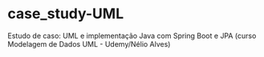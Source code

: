 # case_study-UML
Estudo de caso: UML e implementação Java com Spring Boot e JPA (curso Modelagem de Dados UML - Udemy/Nélio Alves)
